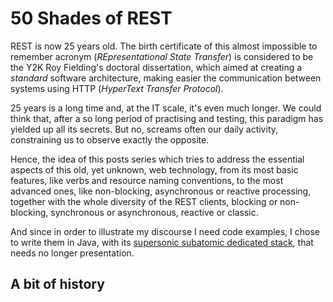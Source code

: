 # 50 Shades of REST

REST is now 25 years old. The birth certificate of this almost impossible to 
remember acronym (*REpresentational State Transfer*) is considered to be the Y2K
Roy Fielding's doctoral dissertation, which aimed at creating a *standard* software
architecture, making easier the communication between systems using HTTP (*HyperText
Transfer Protocol*).

25 years is a long time and, at the IT scale, it's even much longer. We could 
think that, after a so long period of practising and testing, this paradigm has 
yielded up all its secrets. But no, screams often our daily activity, constraining
us to observe exactly the opposite.

Hence, the idea of this posts series which tries to address the essential aspects 
of this old, yet unknown, web technology, from its most basic features, like verbs
and resource naming conventions, to the most advanced ones, like non-blocking, 
asynchronous or reactive processing, together with the whole diversity of the REST
clients, blocking or non-blocking, synchronous or asynchronous, reactive or classic.

And since in order to illustrate my discourse I need code examples, I chose to
write them in Java, with its [supersonic subatomic dedicated stack](https://quarkus.io/), that needs no
longer presentation.

## A bit of history